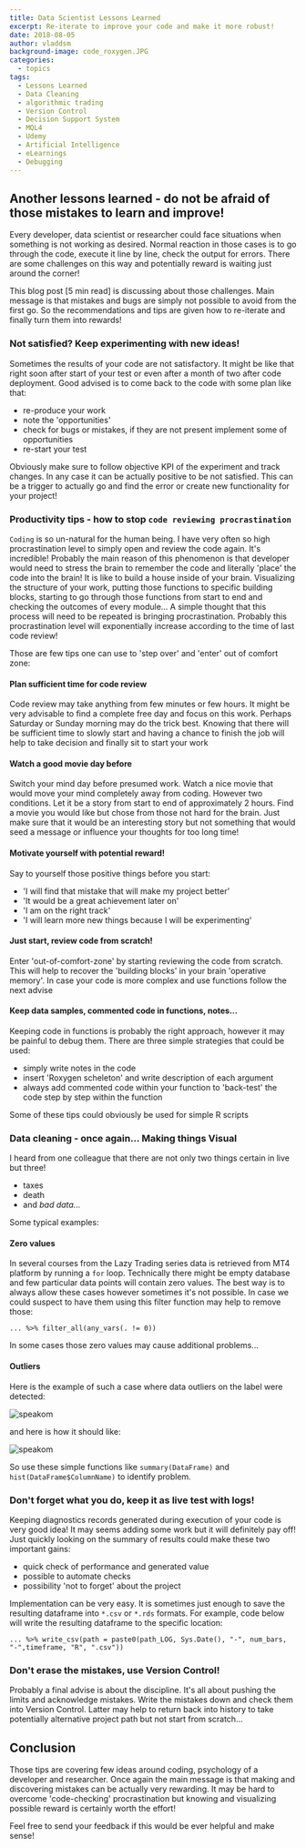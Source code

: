 ```yaml
---
title: Data Scientist Lessons Learned
excerpt: Re-iterate to improve your code and make it more robust!
date: 2018-08-05
author: vladdsm
background-image: code_roxygen.JPG
categories:
  - topics
tags:
  - Lessons Learned
  - Data Cleaning
  - algorithmic trading
  - Version Control
  - Decision Support System
  - MQL4
  - Udemy
  - Artificial Intelligence
  - eLearnings
  - Debugging
---
```


## Another lessons learned - do not be afraid of those mistakes to learn and improve!

Every developer, data scientist or researcher could face situations when something is not working as desired. Normal reaction in those cases is to go through the code, execute it line by line, check the output for errors. There are some challenges on this way and potentially reward is waiting just around the corner!

This blog post [5 min read] is discussing about those challenges. Main message is that mistakes and bugs are simply not possible to avoid from the first go. So the recommendations and tips are given how to re-iterate and finally turn them into rewards!

### Not satisfied? Keep experimenting with new ideas!

Sometimes the results of your code are not satisfactory. It might be like that right soon after start of your test or even after a month of two after code deployment. Good advised is to come back to the code with some plan like that:

* re-produce your work
* note the 'opportunities'
* check for bugs or mistakes, if they are not present implement some of opportunities
* re-start your test

Obviously make sure to follow objective KPI of the experiment and track changes. In any case it can be actually positive to be not satisfied. This can be a trigger to actually go and find the error or create new functionality for your project!

### Productivity tips - how to stop `code reviewing procrastination`

`Coding` is so un-natural for the human being. I have very often so high procrastination level to simply open and review the code again. It's incredible! Probably the main reason of this phenomenon is that developer would need to stress the brain to remember the code and literally 'place' the code into the brain! It is like to build a house inside of your brain. Visualizing the structure of your work, putting those functions to specific building blocks, starting to go through those functions from start to end and checking the outcomes of every module... A simple thought that this process will need to be repeated is bringing procrastination. Probably this procrastination level will exponentially increase according to the time of last code review!

Those are few tips one can use to 'step over' and 'enter' out of comfort zone:

#### Plan sufficient time for code review

Code review may take anything from few minutes or few hours. It might be very advisable to find a complete free day and focus on this work. Perhaps Saturday or Sunday morning may do the trick best. Knowing that there will be sufficient time to slowly start and having a chance to finish the job will help to take decision and finally sit to start your work

#### Watch a good movie day before

Switch your mind day before presumed work. Watch a nice movie that would move your mind completely away from coding. However two conditions. Let it be a story from start to end of approximately 2 hours. Find a movie you would like but chose from those not hard for the brain. Just make sure that it would be an interesting story but not something that would seed a message or influence your thoughts for too long time!

#### Motivate yourself with potential reward!

Say to yourself those positive things before you start:

* 'I will find that mistake that will make my project better'
* 'It would be a great achievement later on'
* 'I am on the right track'
* 'I will learn more new things because I will be experimenting'

#### Just start, review code from scratch!

Enter 'out-of-comfort-zone' by starting reviewing the code from scratch. This will help to recover the 'building blocks' in your brain 'operative memory'. In case your code is more complex and use functions follow the next advise

#### Keep data samples, commented code in functions, notes...

Keeping code in functions is probably the right approach, however it may be painful to debug them. There are three simple strategies that could be used:

* simply write notes in the code
* insert 'Roxygen scheleton' and write description of each argument
* always add commented code within your function to 'back-test' the code step by step within the function

Some of these tips could obviously be used for simple R scripts

### Data cleaning - once again... Making things Visual

I heard from one colleague that there are not only two things certain in live but three!

* taxes
* death
* and *bad data...*

Some typical examples:

#### Zero values

In several courses from the Lazy Trading series data is retrieved from MT4 platform by running a `for` loop. Technically there might be empty database and few particular data points will contain zero values. The best way is to always allow these cases however sometimes it's not possible. In case we could suspect to have them using this filter function may help to remove those:

`... %>% filter_all(any_vars(. != 0))`

In some cases those zero values may cause additional problems...

#### Outliers

Here is the example of such a case where data outliers on the label were detected:

<img src ="https://raw.githubusercontent.com/vladdsm/myblog_attempt/master/images/skewed_too_much.png" alt="speakom"   />

and here is how it should like:

<img src ="https://raw.githubusercontent.com/vladdsm/myblog_attempt/master/images/balanced.png" alt="speakom"   />

So use these simple functions like `summary(DataFrame)` and `hist(DataFrame$ColumnName)` to identify problem.

### Don't forget what you do, keep it as live test with logs!

Keeping diagnostics records generated during execution of your code is very good idea! It may seems adding some work but it will definitely pay off! Just quickly looking on the summary of results could make these two important gains:

* quick check of performance and generated value
* possible to automate checks
* possibility 'not to forget' about the project

Implementation can be very easy. It is sometimes just enough to save the resulting dataframe into `*.csv` or `*.rds` formats. For example, code below will write the resulting dataframe to the specific location:

`... %>% write_csv(path = paste0(path_LOG, Sys.Date(), "-", num_bars, "-",timeframe, "R", ".csv"))`

### Don't erase the mistakes, use Version Control!

Probably a final advise is about the discipline. It's all about pushing the limits and acknowledge mistakes. Write the mistakes down and check them into Version Control. Latter may help to return back into history to take potentially alternative project path but not start from scratch...

## Conclusion

Those tips are covering few ideas around coding, psychology of a developer and researcher. Once again the main message is that making and discovering mistakes can be actually very rewarding. It may be hard to overcome 'code-checking' procrastination but knowing and visualizing possible reward is certainly worth the effort!

Feel free to send your feedback if this would be ever helpful and make sense! 